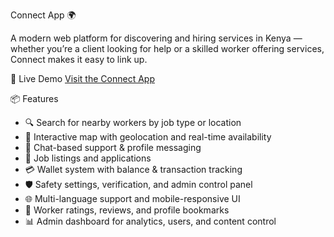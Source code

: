 Connect App 🌍

A modern web platform for discovering and hiring services in Kenya — whether you’re a client looking for help or a skilled worker offering services, Connect makes it easy to link up.

🔗 Live Demo
[Visit the Connect App](https://Gwandrilly1.github.io/connect-app/)

📦 Features

- 🔍 Search for nearby workers by job type or location
- 📍 Interactive map with geolocation and real-time availability
- 💬 Chat-based support & profile messaging
- 💼 Job listings and applications
- 💳 Wallet system with balance & transaction tracking
- 🛡️ Safety settings, verification, and admin control panel
- 🌐 Multi-language support and mobile-responsive UI
- 🌟 Worker ratings, reviews, and profile bookmarks
- 📊 Admin dashboard for analytics, users, and content control


